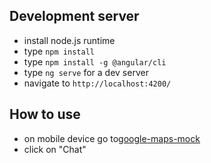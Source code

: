 ## Development server
- install node.js runtime
- type `npm install`
- type `npm install -g @angular/cli`
- type `ng serve` for a dev server
- navigate to `http://localhost:4200/`

## How to use
- on mobile device go to[google-maps-mock](https://cx-covid19-bot.web.app/)
- click on "Chat" 









